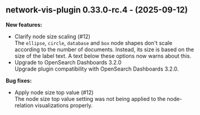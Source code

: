 ## network-vis-plugin 0.33.0-rc.4 - (2025-09-12)

**New features:**

 * Clarify node size scaling (#12)\
   The `ellipse`, `circle`, `database` and `box` node shapes don't scale
   according to the number of documents. Instead, its size is based on
   the size of the label text. A text below these options now warns about
   this.
 * Upgrade to OpenSearch Dashboards 3.2.0\
   Upgrade plugin compatibility with OpenSearch Dashboards 3.2.0.

**Bug fixes:**

 * Apply node size top value (#12)\
   The node size top value setting was not being applied to the node-
   relation visualizations properly.

